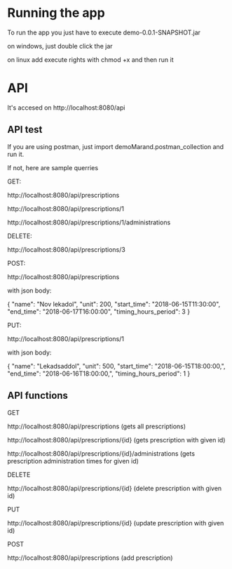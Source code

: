 

# Running the app
To run the app you just have to execute demo-0.0.1-SNAPSHOT.jar 

on windows, just double click the jar

on linux add execute rights with chmod +x and then run it

# API
It's accesed on http://localhost:8080/api

## API test
If you are using postman, just import demoMarand.postman_collection and run it. 

If not, here are sample querries

GET:

http://localhost:8080/api/prescriptions

http://localhost:8080/api/prescriptions/1

http://localhost:8080/api/prescriptions/1/administrations

DELETE:

http://localhost:8080/api/prescriptions/3

POST:

http://localhost:8080/api/prescriptions

with json body:

{
    "name": "Nov lekadol",
    "unit": 200,
    "start_time": "2018-06-15T11:30:00",
    "end_time": "2018-06-17T16:00:00",
    "timing_hours_period": 3
}

PUT:

http://localhost:8080/api/prescriptions/1

with json body:

{
    "name": "Lekadsaddol",
    "unit": 500,
    "start_time": "2018-06-15T18:00:00,",
    "end_time": "2018-06-16T18:00:00,",
    "timing_hours_period": 1
}

## API functions
GET

http://localhost:8080/api/prescriptions   (gets all prescriptions)

http://localhost:8080/api/prescriptions/{id}   (gets prescription with given id)

http://localhost:8080/api/prescriptions/{id}/administrations   (gets prescription administration times for given id)

DELETE

http://localhost:8080/api/prescriptions/{id}   (delete prescription with given id)

PUT

http://localhost:8080/api/prescriptions/{id}   (update prescription with given id)

POST

http://localhost:8080/api/prescriptions   (add prescription)
